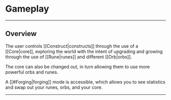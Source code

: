 # Gameplay

---

## Overview

The user controls [[Construct|constructs]] through the use of a [[Core|core]], exploring the world with the intent of upgrading and growing through the use of [[Rune|runes]] and different [[Orb|orbs]].

The core can also be changed out, in turn allowing them to use more powerful orbs and runes.

A [[#Forging|forging]] mode is accessible, which allows you to see statistics and swap out your runes, orbs, and your core.

---